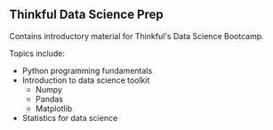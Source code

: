 ## Thinkful Data Science Prep

Contains introductory material for Thinkful's Data Science Bootcamp.

Topics include:
* Python programming fundamentals
* Introduction to data science toolkit
    * Numpy
    * Pandas
    * Matplotlib
* Statistics for data science
